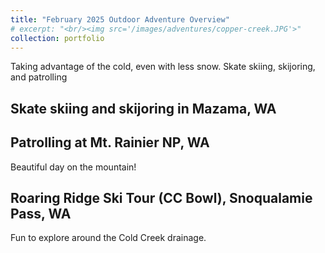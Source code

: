 ```yaml
---
title: "February 2025 Outdoor Adventure Overview"
# excerpt: "<br/><img src='/images/adventures/copper-creek.JPG'>"
collection: portfolio
---
```

Taking advantage of the cold, even with less snow. Skate skiing, skijoring, and patrolling
## Skate skiing and skijoring in Mazama, WA
<div class="strava-embed-placeholder" data-embed-type="activity" data-embed-id="13577000598" data-style="standard" data-from-embed="false"></div><script src="https://strava-embeds.com/embed.js"></script>

## Patrolling at Mt. Rainier NP, WA
Beautiful day on the mountain!
<div class="strava-embed-placeholder" data-embed-type="activity" data-embed-id="13827998439" data-style="standard" data-from-embed="false"></div><script src="https://strava-embeds.com/embed.js"></script>

## Roaring Ridge Ski Tour (CC Bowl), Snoqualamie Pass, WA
Fun to explore around the Cold Creek drainage.
<div class="strava-embed-placeholder" data-embed-type="activity" data-embed-id="13637450531" data-style="standard" data-from-embed="false"></div><script src="https://strava-embeds.com/embed.js"></script>